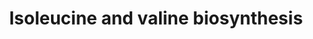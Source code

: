 ---
annotations:
- type: Pathway Ontology
  value: '"valine'
authors:
- J.Heckman
- MaintBot
- Ddigles
- Egonw
- Eweitz
description: ''
last-edited: 2021-05-20
organisms:
- Saccharomyces cerevisiae
redirect_from:
- /index.php/Pathway:WP359
- /instance/WP359
schema-jsonld:
- '@context': https://schema.org/
  '@id': https://wikipathways.github.io/pathways/WP359.html
  '@type': Dataset
  creator:
    '@type': Organization
    name: WikiPathways
  description: ''
  keywords:
  - BAT2
  - acetyl-CoA
  - ILV6
  - BAT1
  - LEU9
  - L-Valine
  - ILV1
  - ILV3
  - ILV2
  - NADH
  - LEU2
  - LEU1
  - L-threonine
  - NADPH
  - ILV5
  - LEU4
  - L-leucine
  - Coenzyme A
  - L-glutamate
  license: CC0
  name: Isoleucine and valine biosynthesis
seo: CreativeWork
title: Isoleucine and valine biosynthesis
wpid: WP359
---